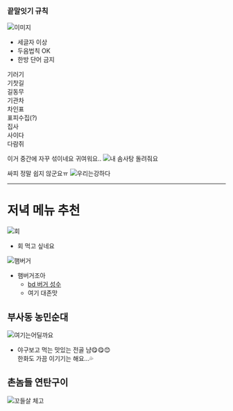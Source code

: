 


### 끝말잇기 규칙 ###

![이미지](https://pbs.twimg.com/media/CzzwMgRUUAASv8k.jpg)

- 세글자 이상
- 두음법칙 OK
- 한방 단어 금지

기러기</br>
기찻길</br>
길동무</br>
기관차</br>
차인표</br>
표피수집(?)</br>
집사</br>
사이다</br>
다람쥐</br>

이거 중간에 자꾸 섞이네요
귀여워요..
![내 솜사탕 돌려줘요](https://img.theqoo.net/proxy/http://img-direct.theqoo.net/img/AvDJm.gif)

싸피 정말 쉽지 않군요ㅠ
![우리는강하다](https://s3.orbi.kr/data/file/united2/1a70c39bd7c04ff3add4e2eae649e8a8.png)

------------------------------------------------------

# 저녁 메뉴 추천 #

![회](https://img1.daumcdn.net/thumb/R1280x0/?fname=http://t1.daumcdn.net/brunch/service/user/9PXh/image/9znoSHYZYKUnZzdTryU9tc_XGQk.jpg)

- 회 먹고 싶네요

![햄버거](https://mblogthumb-phinf.pstatic.net/MjAyMDEwMTNfOCAg/MDAxNjAyNTQ0Mzg3MzAx.tn1fjUD1cHsSneI2sL3B0nyUjIIcMcHGw0pZIK0-S_kg.pXLI2zXNf9l7rjbkeqLV1_Xv-ETQ9_M5YuZ-UHRvcYMg.JPEG.riael1230/IMG_2651.JPG?type=w800)

- 햄버거조아
  - [bd 버거 성수](https://m.place.naver.com/restaurant/1026594418/home)
  - 여기 대존맛


## 부사동 농민순대

![여기는어딜까요](https://postfiles.pstatic.net/MjAyMjExMjdfMTUz/MDAxNjY5NTQ2NzIwNTgy._7nAv9VP9gmCBd_YT9JrBOPxrEozMUT0Y2fomGlrmyAg.rVHMBcKZPEFoexO3P2QK4sTEaIgZr33nn20sgup6Gc4g.JPEG.07juahlily21/IMG_3419.jpg?type=w773)
- 야구보고 먹는 맛있는 전골 냠😋😋😊</br>
  한화도 가끔 이기기는 해요...💦


## 촌놈들 연탄구이

![꼬들살 체고](https://d12zq4w4guyljn.cloudfront.net/20210801162100_photo1_244a4d834576.jpg)

